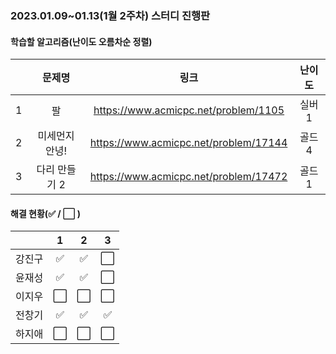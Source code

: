### 2023.01.09~01.13(1월 2주차) 스터디 진행판

#### 학습할 알고리즘(난이도 오름차순 정렬)

|      |      문제명      |                             링크                             | 난이도 |
| :--: | :--------------: | :----------------------------------------------------------: | :----: |
|  1  | 팔 | https://www.acmicpc.net/problem/1105 | 실버1 |
|  2   |  미세먼지 안녕!  | https://www.acmicpc.net/problem/17144 | 골드4 |
|  3   | 다리 만들기 2 | https://www.acmicpc.net/problem/17472 | 골드1  |

#### 해결 현황(:white_check_mark: / :white_large_square:  )

|        |          1           |          2           |          3           |
| :----: | :------------------: | :------------------: | :------------------: |
| 강진구 | :white_check_mark: | :white_check_mark: | :white_large_square: |
| 윤재성 | :white_check_mark: | :white_check_mark: | :white_large_square: |
|  이지우  | :white_large_square: | :white_large_square: | :white_large_square: |
| 전창기 | :white_check_mark: |  :white_check_mark:  |  :white_check_mark:  |
| 하지애 | :white_large_square: | :white_large_square: | :white_large_square: |

